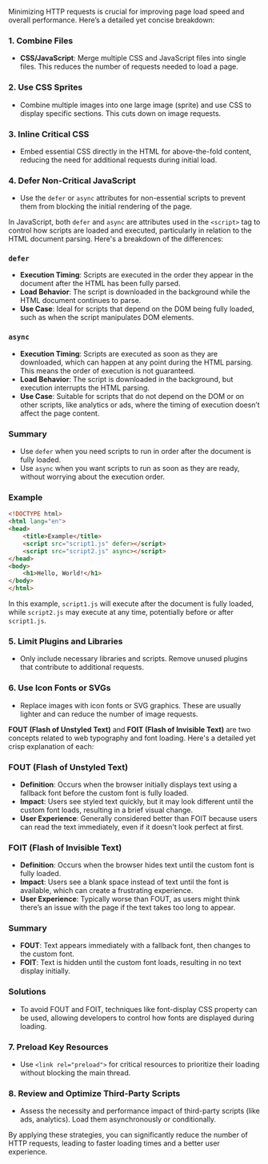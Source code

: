 

Minimizing HTTP requests is crucial for improving page load speed and overall performance. Here’s a detailed yet concise breakdown:

### 1. **Combine Files**
   - **CSS/JavaScript**: Merge multiple CSS and JavaScript files into single files. This reduces the number of requests needed to load a page.

### 2. **Use CSS Sprites**
   - Combine multiple images into one large image (sprite) and use CSS to display specific sections. This cuts down on image requests.

### 3. **Inline Critical CSS**
   - Embed essential CSS directly in the HTML for above-the-fold content, reducing the need for additional requests during initial load.

### 4. **Defer Non-Critical JavaScript**
   - Use the `defer` or `async` attributes for non-essential scripts to prevent them from blocking the initial rendering of the page.


In JavaScript, both `defer` and `async` are attributes used in the `<script>` tag to control how scripts are loaded and executed, particularly in relation to the HTML document parsing. Here's a breakdown of the differences:

### `defer`
- **Execution Timing**: Scripts are executed in the order they appear in the document after the HTML has been fully parsed.
- **Load Behavior**: The script is downloaded in the background while the HTML document continues to parse.
- **Use Case**: Ideal for scripts that depend on the DOM being fully loaded, such as when the script manipulates DOM elements.

### `async`
- **Execution Timing**: Scripts are executed as soon as they are downloaded, which can happen at any point during the HTML parsing. This means the order of execution is not guaranteed.
- **Load Behavior**: The script is downloaded in the background, but execution interrupts the HTML parsing.
- **Use Case**: Suitable for scripts that do not depend on the DOM or on other scripts, like analytics or ads, where the timing of execution doesn’t affect the page content.

### Summary
- Use `defer` when you need scripts to run in order after the document is fully loaded.
- Use `async` when you want scripts to run as soon as they are ready, without worrying about the execution order.

### Example
```html
<!DOCTYPE html>
<html lang="en">
<head>
    <title>Example</title>
    <script src="script1.js" defer></script>
    <script src="script2.js" async></script>
</head>
<body>
    <h1>Hello, World!</h1>
</body>
</html>
```

In this example, `script1.js` will execute after the document is fully loaded, while `script2.js` may execute at any time, potentially before or after `script1.js`.


### 5. **Limit Plugins and Libraries**
   - Only include necessary libraries and scripts. Remove unused plugins that contribute to additional requests.

### 6. **Use Icon Fonts or SVGs**
   - Replace images with icon fonts or SVG graphics. These are usually lighter and can reduce the number of image requests.


**FOUT (Flash of Unstyled Text)** and **FOIT (Flash of Invisible Text)** are two concepts related to web typography and font loading. Here's a detailed yet crisp explanation of each:

### FOUT (Flash of Unstyled Text)
- **Definition**: Occurs when the browser initially displays text using a fallback font before the custom font is fully loaded.
- **Impact**: Users see styled text quickly, but it may look different until the custom font loads, resulting in a brief visual change.
- **User Experience**: Generally considered better than FOIT because users can read the text immediately, even if it doesn't look perfect at first.

### FOIT (Flash of Invisible Text)
- **Definition**: Occurs when the browser hides text until the custom font is fully loaded.
- **Impact**: Users see a blank space instead of text until the font is available, which can create a frustrating experience.
- **User Experience**: Typically worse than FOUT, as users might think there’s an issue with the page if the text takes too long to appear.

### Summary
- **FOUT**: Text appears immediately with a fallback font, then changes to the custom font.
- **FOIT**: Text is hidden until the custom font loads, resulting in no text display initially.

### Solutions
- To avoid FOUT and FOIT, techniques like font-display CSS property can be used, allowing developers to control how fonts are displayed during loading.

### 7. **Preload Key Resources**
   - Use `<link rel="preload">` for critical resources to prioritize their loading without blocking the main thread.

### 8. **Review and Optimize Third-Party Scripts**
   - Assess the necessity and performance impact of third-party scripts (like ads, analytics). Load them asynchronously or conditionally.

By applying these strategies, you can significantly reduce the number of HTTP requests, leading to faster loading times and a better user experience.


